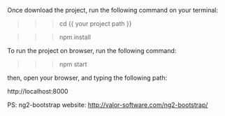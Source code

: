 Once download the project, run the following command on your terminal:

>>>cd {{ your project path }}

>>>npm install

To run the project on browser, run the following command:

>>>npm start

then, open your browser, and typing the following path:

http://localhost:8000


PS: ng2-bootstrap website: http://valor-software.com/ng2-bootstrap/